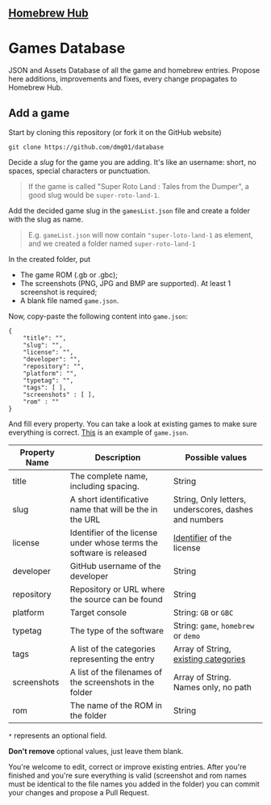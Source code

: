 ## [Homebrew Hub](https://gbhh.avivace.com)
# Games Database
JSON and Assets Database of all the game and homebrew entries. Propose here additions, improvements and fixes, every change propagates to Homebrew Hub.

## Add a game

Start by cloning this repository (or fork it on the GitHub website)

```
git clone https://github.com/dmg01/database
```

Decide a *slug* for the game you are adding. It's like an username: short, no spaces, special characters or punctuation.
>If the game is called "Super Roto Land : Tales from the Dumper", a good slug would be `super-roto-land-1`.

Add the decided game slug in the `gamesList.json` file and create a folder with the slug as name.

>E.g. `gameList.json` will now contain `"super-loto-land-1` as element, and we created a folder named `super-roto-land-1`

In the created folder, put
- The game ROM (.gb or .gbc);
- The screenshots (PNG, JPG and BMP are supported). At least 1 screenshot is required;
- A blank file named `game.json`.

Now, copy-paste the following content into `game.json`:

```
{
    "title": "",
    "slug": "",
    "license": "",
    "developer": "",
    "repository": "",
    "platform": "",
    "typetag": "",
    "tags": [ ],
    "screenshots" : [ ],
    "rom" : ""
}
```

And fill every property. You can take a look at existing games to make sure everything is correct. [This](ucity/game.json) is an example of `game.json`.

| Property Name | Description                                                          | Possible values                                         |
|---------------|----------------------------------------------------------------------|---------------------------------------------------------|
| title         | The complete name, including spacing.                                | String                                                  |
| slug          | A short identificative name that will be the in the URL              | String, Only letters, underscores, dashes and numbers   |
| license       | Identifier of the license under whose terms the software is released | [Identifier](https://spdx.org/licenses/) of the license |
| developer     | GitHub username of the developer                                     | String                                                  |
| repository    | Repository or URL where the source can be found                      | String                                                  |
| platform      | Target console                                                       | String: `GB` or `GBC`                                   |
| typetag       | The type of the software                                             | String: `game`, `homebrew` or `demo`                    |
| tags          | A list of the categories representing the entry                      | Array of String, [existing categories]()                |
| screenshots   | A list of the filenames of the screenshots in the folder             | Array of String. Names only, no path                    |
| rom           | The name of the ROM in the folder                                    | String                                                  |

`*` represents an optional field.

**Don't remove** optional values, just leave them blank.

You're welcome to edit, correct or improve existing entries. After you're finished and you're sure everything is valid (screenshot and rom names must be identical to the file names you added in the folder) you can commit your changes and propose a Pull Request.
